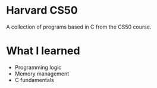 # Harvard CS50

A collection of programs based in C from the CS50 course. 

# What I learned
- Programming logic
- Memory management
- C fundamentals
